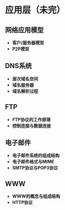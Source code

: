 # 应用层（未完）

## 网络应用模型

- **客户/服务器模型**
- **P2P模型**

## DNS系统

- **层次域名空间**
- **域名服务器**
- **域名解析过程**

## FTP

- **FTP协议的工作原理**
- **控制连接与数据连接**

## 电子邮件

- **电子邮件系统的组成结构**
- **电子邮件格式与MIME**
- **SMTP协议与POP3协议**

## WWW

- **WWW的概念与组成结构**
- **HTTP协议**
